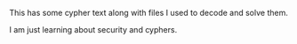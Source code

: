 This has some cypher text along with files I used to decode and solve them.



I am just learning about security and cyphers.
